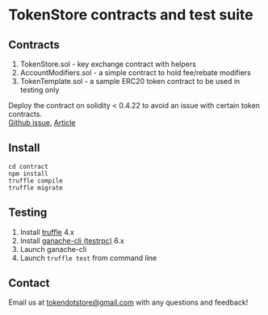 # TokenStore contracts and test suite

## Contracts
1. TokenStore.sol - key exchange contract with helpers
2. AccountModifiers.sol - a simple contract to hold fee/rebate modifiers
3. TokenTemplate.sol - a sample ERC20 token contract to be used in testing only

Deploy the contract on solidity < 0.4.22 to avoid an issue with certain token contracts.  
[Github issue](https://github.com/ethereum/solidity/issues/4116), [Article](https://medium.com/@chris_77367/explaining-unexpected-reverts-starting-with-solidity-0-4-22-3ada6e82308c)

## Install
```
cd contract
npm install
truffle compile
truffle migrate
```

## Testing
1. Install [truffle](http://truffleframework.com/) 4.x
2. Install [ganache-cli (testrpc)](https://github.com/trufflesuite/ganache-cli) 6.x
3. Launch ganache-cli
4. Launch `truffle test` from command line

## Contact
Email us at tokendotstore@gmail.com with any questions and feedback!
